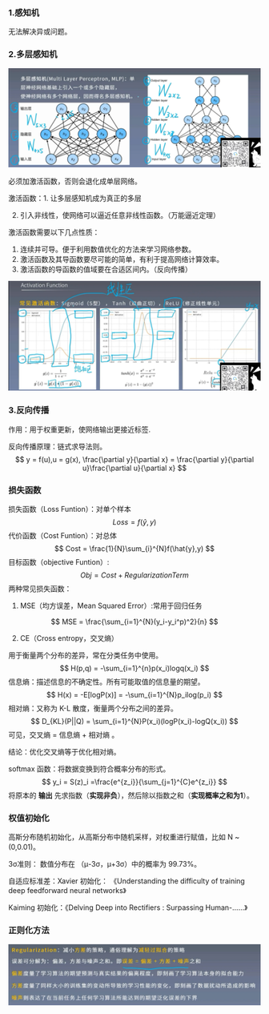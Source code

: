 ### 1.感知机

无法解决异或问题。

### 2.多层感知机

![image-20221002001209583](神经网络.assets/image-20221002001209583.png)

必须加激活函数，否则会退化成单层网络。

激活函数：1. 让多层感知机成为真正的多层

2. 引入非线性，使网络可以逼近任意非线性函数。（万能逼近定理）

激活函数需要以下几点性质：

1. 连续并可导。便于利用数值优化的方法来学习网络参数。
2. 激活函数及其导函数要尽可能的简单，有利于提高网络计算效率。
3. 激活函数的导函数的值域要在合适区间内。（反向传播）

![image-20221002002545064](神经网络.assets/image-20221002002545064.png)

### 3.反向传播

作用：用于权重更新，使网络输出更接近标签.

反向传播原理：链式求导法则。
$$
y = f(u),u = g(x), \frac{\partial y}{\partial x} = \frac{\partial y}{\partial u}\frac{\partial u}{\partial x}
$$
### 损失函数

损失函数（Loss Funtion）：对单个样本
$$
Loss = f(\hat{y},y)
$$
代价函数（Cost Funtion）：对总体
$$
Cost = 	\frac{1}{N}\sum_{i}^{N}f(\hat{y},y)
$$
目标函数（objective Funtion）:
$$
Obj = Cost + Regularization Term
$$
两种常见损失函数：

1. MSE（均方误差，Mean Squared Error）:常用于回归任务

$$
MSE = 	\frac{\sum_{i=1}^{N}(y_i-y_i^p)^2}{n}
$$

2. CE（Cross entropy，交叉熵）

用于衡量两个分布的差异，常在分类任务中使用。
$$
H(p,q) = -\sum_{i=1}^{n}p(x_i)logq(x_i)
$$
信息熵：描述信息的不确定性。所有可能取值的信息量的期望。
$$
H(x) = -E[logP(x)] = -\sum_{i=1}^{N}p_ilog(p_i)
$$
相对熵：又称为 K-L 散度，衡量两个分布之间的差异。
$$
D_{KL}(P||Q) = \sum_{i=1}^{N}P(x_i)(logP(x_i)-logQ(x_i))
$$
可见，交叉熵 = 信息熵 + 相对熵 。

结论：优化交叉熵等于优化相对熵。



softmax 函数：将数据变换到符合概率分布的形式。
$$
y_i = S(z)_i =\frac{e^{z_i}}{\sum_{j=1}^{C}e^{z_i}}
$$
将原本的 **输出** 先求指数（**实现非负**），然后除以指数之和（**实现概率之和为1**）。



### 权值初始化

高斯分布随机初始化，从高斯分布中随机采样，对权重进行赋值，比如 N ~ (0,0.01)。

3σ准则： 数值分布在 （μ-3σ，μ+3σ）中的概率为 99.73%。



自适应标准差：Xavier 初始化： 《Understanding the difficulty of training deep feedforward neural networks》

Kaiming 初始化：《Delving Deep into Rectifiers : Surpassing Human-......》

### 正则化方法

![image-20221003154246128](神经网络.assets/image-20221003154246128.png)
